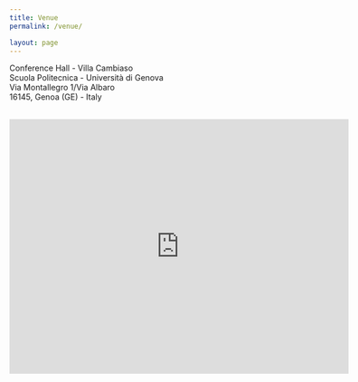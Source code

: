 ```yaml
---
title: Venue 
permalink: /venue/ 

layout: page
---
```


Conference Hall - Villa Cambiaso  
Scuola Politecnica - Università di Genova  
Via Montallegro 1/Via Albaro  
16145, Genoa (GE) - Italy  

<br> 

<iframe src="https://www.google.com/maps/embed?pb=!1m18!1m12!1m3!1d2850.634881937461!2d8.959202051513742!3d44.39961627900021!2m3!1f0!2f0!3f0!3m2!1i1024!2i768!4f13.1!3m3!1m2!1s0x12d3437a8d734dff%3A0x543be3529fe7de9e!2sVilla%20Cambiaso!5e0!3m2!1sit!2sit!4v1637927232925!5m2!1sit!2sit" width="600" height="450" style="border:0;" allowfullscreen="" loading="lazy"></iframe> 



